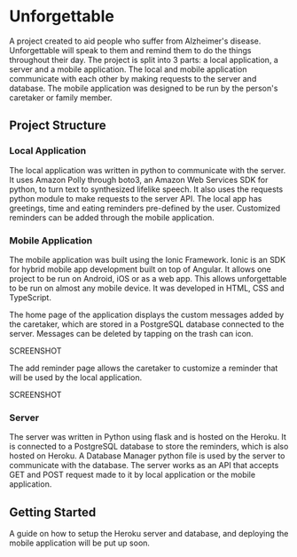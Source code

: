 # Unforgettable

A project created to aid people who suffer from Alzheimer's disease. Unforgettable will speak to them and remind them to do the things throughout their day. The project is split into 3 parts: a local application, a server and a mobile application.
The local and mobile application communicate with each other by making requests to the server and database. The mobile application was designed to be run by the person's caretaker or family member.

## Project Structure
### Local Application
The local application was written in python to communicate with the server. It uses Amazon Polly through boto3, an Amazon Web Services SDK for python, to turn text to synthesized lifelike speech. It also uses the requests python module to make requests to the server API.
The local app has greetings, time and eating reminders pre-defined by the user. Customized reminders can be added through the mobile application.

### Mobile Application
The mobile application was built using the Ionic Framework. Ionic is an SDK for hybrid mobile app development built on top of Angular. It allows one project to be run on Android, iOS or as a web app. This allows unforgettable to be run on almost any mobile device. It was developed in HTML, CSS and TypeScript.

The home page of the application displays the custom messages added by the caretaker, which are stored in a PostgreSQL database connected to the server. Messages can be deleted by tapping on the trash can icon.

SCREENSHOT

The add reminder page allows the caretaker to customize a reminder that will be used by the local application.

SCREENSHOT

### Server
The server was written in Python using flask and is hosted on the Heroku. It is connected to a PostgreSQL database to store the reminders, which is also hosted on Heroku. A Database Manager python file is used by the server to communicate with the database. The server works as an API that accepts GET and POST request made to it by local application or the mobile application.


## Getting Started
A guide on how to setup the Heroku server and database, and deploying the mobile application will be put up soon.
